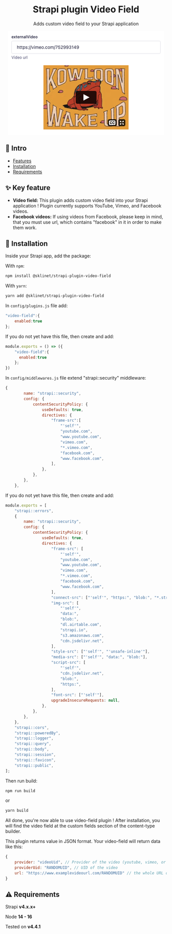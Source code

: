 <h1 align="center">Strapi plugin Video Field</h1>

<p align="center">Adds custom video field to your Strapi application</p>

<p align="center">
  <img src="assets/video-field.png" alt="Image of Video Field" align="center">
</p>

## 👋 Intro

-   [Features](#features)
-   [Installation](#installation)
-   [Requirements](#requirements)

## <a id="features"></a>✨ Key feature

-   **Video field:** This plugin adds custom video field into your Strapi application ! Plugin currently supports YouTube, Vimeo, and Facebook videos.
-   **Facebook videos:** If using videos from Facebook, please keep in mind, that you must use url, which contains "facebook" in it in order to make them work.

## <a id="installation"></a>🔧 Installation

Inside your Strapi app, add the package:

With `npm`:

```bash
npm install @sklinet/strapi-plugin-video-field
```

With `yarn`:

```bash
yarn add @sklinet/strapi-plugin-video-field
```

In `config/plugins.js` file add:

```js
"video-field":{
    enabled:true
};
```

If you do not yet have this file, then create and add:

```js
module.exports = () => ({
    "video-field":{
      enabled:true
    };
})
```

In `config/middlewares.js` file extend "strapi::security" middleware:

```js
{
        name: "strapi::security",
        config: {
            contentSecurityPolicy: {
                useDefaults: true,
                directives: {
                    "frame-src":[
                        "'self'",
                        "youtube.com",
                        "www.youtube.com",
                        "vimeo.com",
                        "*.vimeo.com",
                        "facebook.com",
                        "www.facebook.com",
                    ],
                },
            },
        },
    },
```

If you do not yet have this file, then create and add:

```js
module.exports = [
    "strapi::errors",
    {
        name: "strapi::security",
        config: {
            contentSecurityPolicy: {
                useDefaults: true,
                directives: {
                    "frame-src": [
                        "'self'",
                        "youtube.com",
                        "www.youtube.com",
                        "vimeo.com",
                        "*.vimeo.com",
                        "facebook.com",
                        "www.facebook.com",
                    ],
                    "connect-src": ["'self'", "https:", "blob:", "*.strapi.io",],
                    "img-src": [
                        "'self'",
                        "data:",
                        "blob:",
                        "dl.airtable.com",
                        "strapi.io",
                        "s3.amazonaws.com",
                        "cdn.jsdelivr.net",
                    ],
                    "style-src": ["'self'", "'unsafe-inline'"],
                    "media-src": ["'self'", "data:", "blob:"],
                    "script-src": [
                        "'self'",
                        "cdn.jsdelivr.net",
                        "blob:",
                        "https:",
                    ],
                    "font-src": ["'self'"],
                    upgradeInsecureRequests: null,
                },
            },
        },
    },
    "strapi::cors",
    "strapi::poweredBy",
    "strapi::logger",
    "strapi::query",
    "strapi::body",
    "strapi::session",
    "strapi::favicon",
    "strapi::public",
];
```

Then run build:

```bash
npm run build
```

or

```bash
yarn build
```

All done, you're now able to use video-field plugin ! After installation, you will find the video field at the custom fields section of the content-type builder.

This plugin returns value in JSON format. Your video-field will return data like this:

```js
{
    provider: "videoUid", // Provider of the video (youtube, vimeo, or facebook)
    providerUid: "RANDOMUID", // UID of the video
    url: "https://www.examplevideourl.com/RANDOMUID" // the whole URL of the video
}
```

## <a id="requirements"></a>⚠️ Requirements

Strapi **v4.x.x+**

Node **14 - 16**

Tested on **v4.4.1**
